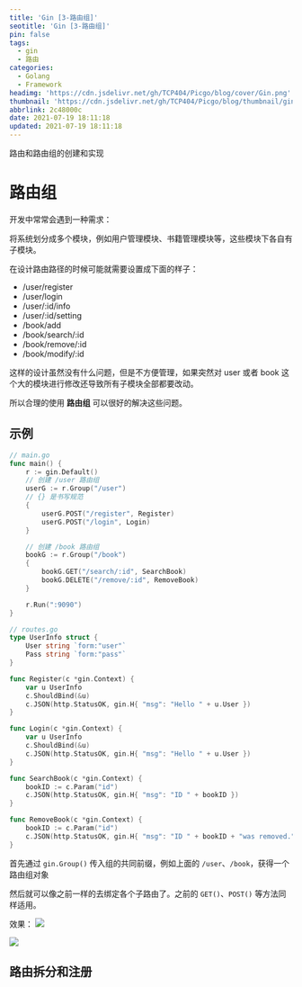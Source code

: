 ```yaml
---
title: 'Gin [3-路由组]'
seotitle: 'Gin [3-路由组]'
pin: false
tags:
  - gin
  - 路由
categories:
  - Golang
  - Framework
headimg: 'https://cdn.jsdelivr.net/gh/TCP404/Picgo/blog/cover/Gin.png'
thumbnail: 'https://cdn.jsdelivr.net/gh/TCP404/Picgo/blog/thumbnail/gin.png'
abbrlink: 2c48000c
date: 2021-07-19 18:11:18
updated: 2021-07-19 18:11:18
---
```


路由和路由组的创建和实现

<!--more-->

# 路由组

开发中常常会遇到一种需求：

将系统划分成多个模块，例如用户管理模块、书籍管理模块等，这些模块下各自有子模块。

在设计路由路径的时候可能就需要设置成下面的样子：

- /user/register
- /user/login
- /user/:id/info
- /user/:id/setting
- /book/add
- /book/search/:id
- /book/remove/:id
- /book/modify/:id

这样的设计虽然没有什么问题，但是不方便管理，如果突然对 user 或者 book 这个大的模块进行修改还导致所有子模块全部都要改动。

所以合理的使用 **路由组** 可以很好的解决这些问题。

## 示例

```go
// main.go
func main() {
    r := gin.Default()
    // 创建 /user 路由组
    userG := r.Group("/user")
    // {} 是书写规范
    {
        userG.POST("/register", Register)
        userG.POST("/login", Login)
    }

    // 创建 /book 路由组
    bookG := r.Group("/book")
    {
        bookG.GET("/search/:id", SearchBook)
        bookG.DELETE("/remove/:id", RemoveBook)
    }

    r.Run(":9090")
}

// routes.go
type UserInfo struct {
    User string `form:"user"`
    Pass string `form:"pass"`
}

func Register(c *gin.Context) {
    var u UserInfo
    c.ShouldBind(&u)
    c.JSON(http.StatusOK, gin.H{ "msg": "Hello " + u.User })
}

func Login(c *gin.Context) {
    var u UserInfo
    c.ShouldBind(&u)
    c.JSON(http.StatusOK, gin.H{ "msg": "Hello " + u.User })
}

func SearchBook(c *gin.Context) {
    bookID := c.Param("id")
    c.JSON(http.StatusOK, gin.H{ "msg": "ID " + bookID })
}

func RemoveBook(c *gin.Context) {
    bookID := c.Param("id")
    c.JSON(http.StatusOK, gin.H{ "msg": "ID " + bookID + "was removed." })
}
```


首先通过 `gin.Group()` 传入组的共同前缀，例如上面的 `/user`、`/book`，获得一个路由组对象

然后就可以像之前一样的去绑定各个子路由了。之前的 `GET()`、`POST()` 等方法同样适用。

效果：
![](https://cdn.jsdelivr.net/gh/TCP404/Picgo/blog/illustration-pic/Go/vx_images/3664825137700.png)


![](https://cdn.jsdelivr.net/gh/TCP404/Picgo/blog/illustration-pic/Go/vx_images/4105243857095.png)



## 路由拆分和注册

